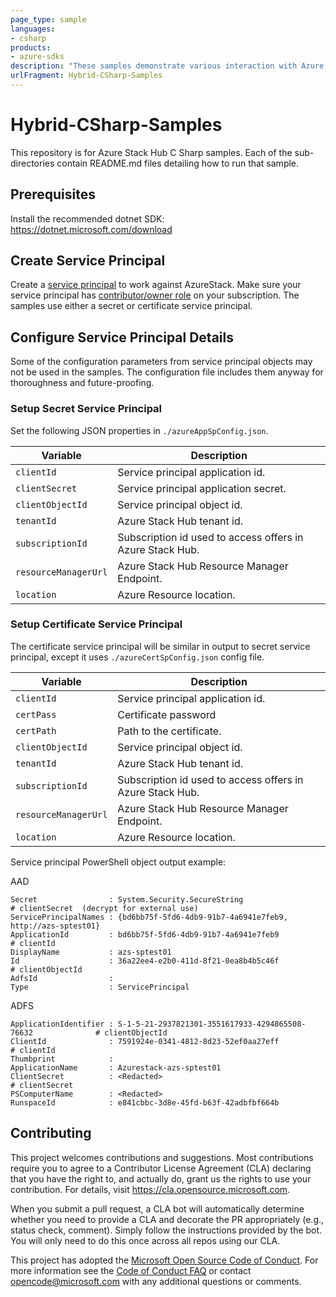 ```yaml
---
page_type: sample
languages: 
- csharp
products: 
- azure-sdks
description: "These samples demonstrate various interaction with Azure Stack Hub."
urlFragment: Hybrid-CSharp-Samples
---
```


# Hybrid-CSharp-Samples

<!-- 
Guidelines on README format: https://review.docs.microsoft.com/help/onboard/admin/samples/concepts/readme-template?branch=master

Guidance on onboarding samples to docs.microsoft.com/samples: https://review.docs.microsoft.com/help/onboard/admin/samples/process/onboarding?branch=master

Taxonomies for products and languages: https://review.docs.microsoft.com/new-hope/information-architecture/metadata/taxonomies?branch=master
-->

This repository is for Azure Stack Hub C Sharp samples. Each of the sub-directories contain README.md files detailing how to run that sample.

## Prerequisites
Install the recommended dotnet SDK: https://dotnet.microsoft.com/download

## Create Service Principal
Create a [service principal](https://docs.microsoft.com/en-us/azure/azure-stack/azure-stack-create-service-principals) to work against AzureStack. Make sure your service principal has [contributor/owner role](https://docs.microsoft.com/en-us/azure/azure-stack/azure-stack-create-service-principals#assign-role-to-service-principal) on your subscription. The samples use either a secret or certificate service principal.

## Configure Service Principal Details
Some of the configuration parameters from service principal objects may not be used in the samples. The configuration file includes them anyway for thoroughness and future-proofing.

### Setup Secret Service Principal

Set the following JSON properties in `./azureAppSpConfig.json`.

| Variable              | Description                                                 |
|-----------------------|-------------------------------------------------------------|
| `clientId`            | Service principal application id.                            |
| `clientSecret`        | Service principal application secret.                        |
| `clientObjectId`      | Service principal object id.                                 |
| `tenantId`            | Azure Stack Hub tenant id.                                   |
| `subscriptionId`      | Subscription id used to access offers in Azure Stack Hub.    |
| `resourceManagerUrl`  | Azure Stack Hub Resource Manager Endpoint.                   |
| `location`            | Azure Resource location.                                     |

### Setup Certificate Service Principal 

The certificate service principal will be similar in output to secret service principal, except it uses `./azureCertSpConfig.json` config file.

| Variable              | Description                                                 |
|-----------------------|-------------------------------------------------------------|
| `clientId`            | Service principal application id.                            |
| `certPass`            | Certificate password                                        |
| `certPath`            | Path to the certificate.                      |
| `clientObjectId`      | Service principal object id.                                 |
| `tenantId`            | Azure Stack Hub tenant id.                                   |
| `subscriptionId`      | Subscription id used to access offers in Azure Stack Hub.    |
| `resourceManagerUrl`  | Azure Stack Hub Resource Manager Endpoint.                   |
| `location`            | Azure Resource location.                                     |


Service principal PowerShell object output example:

AAD
```
Secret                : System.Security.SecureString                                 # clientSecret  (decrypt for external use)
ServicePrincipalNames : {bd6bb75f-5fd6-4db9-91b7-4a6941e7feb9, http://azs-sptest01}
ApplicationId         : bd6bb75f-5fd6-4db9-91b7-4a6941e7feb9                         # clientId
DisplayName           : azs-sptest01
Id                    : 36a22ee4-e2b0-411d-8f21-0ea8b4b5c46f                         # clientObjectId
AdfsId                : 
Type                  : ServicePrincipal
```

ADFS
```
ApplicationIdentifier : S-1-5-21-2937821301-3551617933-4294865508-76632              # clientObjectId
ClientId              : 7591924e-0341-4812-8d23-52ef0aa27eff                         # clientId
Thumbprint            : 
ApplicationName       : Azurestack-azs-sptest01
ClientSecret          : <Redacted>                                                   # clientSecret
PSComputerName        : <Redacted>
RunspaceId            : e841cbbc-3d8e-45fd-b63f-42adbfbf664b
```

## Contributing

This project welcomes contributions and suggestions.  Most contributions require you to agree to a
Contributor License Agreement (CLA) declaring that you have the right to, and actually do, grant us
the rights to use your contribution. For details, visit https://cla.opensource.microsoft.com.

When you submit a pull request, a CLA bot will automatically determine whether you need to provide
a CLA and decorate the PR appropriately (e.g., status check, comment). Simply follow the instructions
provided by the bot. You will only need to do this once across all repos using our CLA.

This project has adopted the [Microsoft Open Source Code of Conduct](https://opensource.microsoft.com/codeofconduct/).
For more information see the [Code of Conduct FAQ](https://opensource.microsoft.com/codeofconduct/faq/) or
contact [opencode@microsoft.com](mailto:opencode@microsoft.com) with any additional questions or comments.
